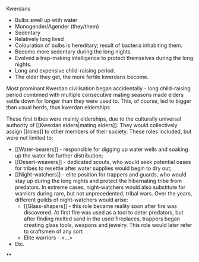Kwerdans
- Bulbs swell up with water
- Monogender/Agender (they/them)
- Sedentary
- Relatively long lived
- Colouration of bulbs is hereditary; result of bacteria inhabiting them.    
- Become more sedentary during the long nights.
- Evolved a trap-making intelligence to protect themselves during the long nights.   
- Long and expensive child-raising period.
- The older they get, the more fertile kwerdans become.

Most prominant Kwerdan civilisation began accidentally - long child-raising period combined with multiple consecutive mating seasons made elders settle down for longer than they were used to. This, of course, led to bigger than usual herds, thus kwerdan elderships 

These first tribes were mainly elderships, due to the culturally universal authority of [[Kwerdan elders|mating elders]]. They would collectively assign [[roles]] to other members of their society. These roles included, but were not limited to:
- [[Water-bearers]] - responsible for digging up water wells and soaking up the water for further distribution;
- [[Desert-weavers]] - dedicated scouts, who would seek potential oases for tribes to resettle after water supplies would begin to dry out;
- [[Night-watchers]] - elite position for trappers and guards, who would stay up during the long nights and protect the hibernating tribe from predators. In extreme cases, night-watchers would also substitute for warriors during rare, but not unprecedented, tribal wars. Over the years, different guilds of night-watchers would arise:
	- [[Glass-shapers]] - this role became reality soon after fire was discovered. At first fire was used as a tool to deter predators, but after finding melted sand in the used fireplaces, trappers began creating glass tools, weapons and jewelry. This role would later refer to craftsmen of any sort
	- Elite warriors - <...>
- Etc.
    

**

